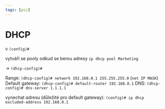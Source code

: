 ```yaml
---
tags: [psi]
---
```

# DHCP
v `(config)#`

vytváří se pooly odkud se berou adresy
`ip dhcp pool Marketing`

→ `(dhcp-config)#`

Range: `(dhcp-config)# network 192.168.0.1 255.255.255.0` (`net IP MASK`)
Default gateway: `(dhcp-config)# default-router 192.168.0.1`
DNS: `(dhcp-config)# dns-server 1.1.1.1`

vynechat adresu (důležité pro default gateway): `(config)# ip dhcp excluded-address 192.168.0.1`

